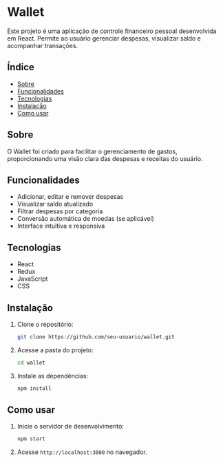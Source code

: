 # Wallet

Este projeto é uma aplicação de controle financeiro pessoal desenvolvida em React. Permite ao usuário gerenciar despesas, visualizar saldo e acompanhar transações.

## Índice

- [Sobre](#sobre)
- [Funcionalidades](#funcionalidades)
- [Tecnologias](#tecnologias)
- [Instalação](#instalação)
- [Como usar](#como-usar)

## Sobre

O Wallet foi criado para facilitar o gerenciamento de gastos, proporcionando uma visão clara das despesas e receitas do usuário.

## Funcionalidades

- Adicionar, editar e remover despesas
- Visualizar saldo atualizado
- Filtrar despesas por categoria
- Conversão automática de moedas (se aplicável)
- Interface intuitiva e responsiva

## Tecnologias

- React
- Redux
- JavaScript
- CSS

## Instalação

1. Clone o repositório:
   ```bash
   git clone https://github.com/seu-usuario/wallet.git
   ```
2. Acesse a pasta do projeto:
   ```bash
   cd wallet
   ```
3. Instale as dependências:
   ```bash
   npm install
   ```

## Como usar

1. Inicie o servidor de desenvolvimento:
   ```bash
   npm start
   ```
2. Acesse `http://localhost:3000` no navegador.

